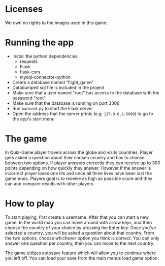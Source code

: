 # Licenses
We own no rights to the images used in this game.

# Running the app
- Install the python dependencies
  - requests
  - Flask
  - flask-cors
  - mysql-connector-python
- Create a database named "flight_game"
- Datadumped sql file is included in the project 
- Make sure that a user named "root" has access to the database with the password "root"
- Make sure that the database is running on port 3306
- Run `backend.py` to start the Flask server
- Open the address that the server prints (e.g. `127.0.0.1:5000`) to go to the app's start menu

# The game
In Quiz-Game player travels across the globe and visits countries. Player gets asked a question about their
chosen country and has to choose between two options. If player answers correctly they can receive up to 300 points
depending on how quickly they answer. However if the answer is incorrect player loses one life and once all three lives
have been lost the game ends. Players goal is to receive as high as possible score and they can and compare results with other players. 

# How to play
To start playing, first create a username. After that you can start a new game. In the world map you can move around with arrow keys, 
and then choose the country of your choice by pressing the Enter key. Once you've selected a country, you will be asked a question about that country.
From the two options, choose whichever option you think is correct. You can only answer one question per country, then you can move to the next country.

The game utilizes autosave feature which will allow you to continue where you left off. You can load your save from the main menus load game option.
